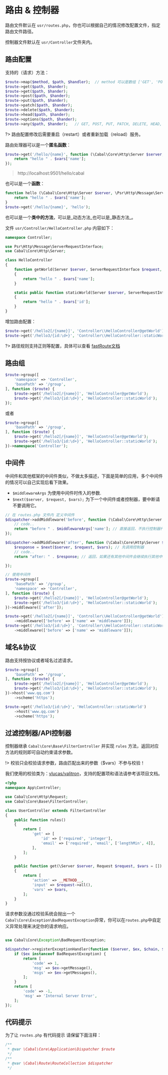 # 路由 & 控制器

路由文件默认在 `usr/routes.php`，你也可以根据自己的情况修改配置文件，指定路由文件路径。

控制器文件默认在 `usr/Controller`文件夹内。


## 路由配置

支持的（请求）方法：
```php
$route->map($method, $path, $handler);  // method 可以是数组 ['GET', 'POST`]
$route->get($path, $hander); 
$route->get($path, $hander); 
$route->post($path, $hander); 
$route->put($path, $hander); 
$route->patch($path, $hander); 
$route->delete($path, $hander); 
$route->head($path, $hander); 
$route->options($path, $hander); 
$route->any($path, $hander);   // GET, POST, PUT, PATCH, DELETE, HEAD, OPTIONS 
```

?> 路由配置修改后需要重启（restart）或者重新加载（reload）服务。

路由处理器可以是一个**匿名函数**：

```php
$route->get('/hello/{name}', function (\Cabal\Core\Http\Server $server, \Psr\Http\Message\ServerRequestInterface $request, $vars = []) {
    return "hello " . $vars['name'];
});
```
>  http://localhost:9501/hello/cabal 

也可以是一个**函数**：

```php
function hello (\Cabal\Core\Http\Server $server, \Psr\Http\Message\ServerRequestInterface $request, $vars = []) {
    return "hello " . $vars['name'];
}
$route->get('/hello/{name}', 'hello');
```
也可以是一个**类中的方法**，可以是_动态方法_也可以是_静态方法_。

文件 `usr/Controller/HelloController.php` 内容如下：

```php
namespace Controller;

use Psr\Http\Message\ServerRequestInterface;
use Cabal\Core\Http\Server;

class HelloController
{
    function getWorld(Server $server, ServerRequestInterface $request, $vars = [])
    {
        return "hello " . $vars['name'];
    }

    static public function staticWorld(Server $server, ServerRequestInterface $request, $vars = [])
    {
        return "hello " . $vars['id'];
    }
}
```

增加路由配置：

```php
$route->get('/hello2[/{name}]', 'Controller\\HelloController@getWorld'); 
$route->get('/hello3/{id:\d+}', 'Controller\\HelloController::staticWorld'); 
```

?> 路径规则支持正则等配置，具体可以查看 [fastRoute文档](https://github.com/nikic/FastRoute)

## 路由组

```php
$route->group([
    'namespace' => 'Controller',
    'basePath' => '/group',
], function ($route) {
    $route->get('/hello2[/{name}]', 'HelloController@getWorld');
    $route->get('/hello3/{id:\d+}', 'HelloController::staticWorld');
}); 
```
或者
```php
$route->group([
    'basePath' => '/group',
], function ($route) {
    $route->get('/hello2[/{name}]', 'HelloController@getWorld');
    $route->get('/hello3/{id:\d+}', 'HelloController::staticWorld');
})->namespace('Controller'); 
```

## 中间件

中间件和其他框架的中间件类似，不做太多描述，下面是简单的应用，多个中间件的情况可以自己实现后看下效果。

* `$middlewareArgs` 为使用中间件时传入的参数.
* `$next($server, $request, $vars);` 为下一个中间件或者控制器，要中断请不要调用它。

```php
// 在 routes.php 文件内 定义中间件 
$dispatcher->addMiddleware('before', function (\Cabal\Core\Http\Server $server, \Psr\Http\Message\ServerRequestInterface $request, $vars, $next, $middlewareArgs = []) {
    // code..
    return "before " . $middlewareArgs['name']; // 直接返回，不执行控制器代码，会继续执行其他中间件
});

$dispatcher->addMiddleware('after', function (\Cabal\Core\Http\Server $server, \Psr\Http\Message\ServerRequestInterface $request, $vars, $next, $middlewareArgs = []) {
    $response = $next($server, $request, $vars); // 先调用控制器
    // code..
    return "after: " . $response; // 返回，如果还有其他中间件会继续执行其他中间件

});

// 使用中间件
$route->group([
    'basePath' => '/group',
    'namespace' => 'Controller',
], function ($route) {
    $route->get('/hello2[/{name}]', 'HelloController@getWorld');
    $route->get('/hello3/{id:\d+}', 'HelloController::staticWorld');
})->middleware(['after']); 

$route->get('/hello2[/{name}]', 'Controller\\HelloController@getWorld')
    ->middleware(['before' => ['name' => 'middleware']]);
$route->get('/hello3/{id:\d+}', 'Controller\\HelloController::staticWorld')
    ->middleware(['before' => ['name' => 'middleware']]);

```

## 域名&协议
路由支持按协议或者域名过滤请求。
```php
$route->group([
    'basePath' => '/group',
], function ($route) {
    $route->get('/hello2[/{name}]', 'HelloController@getWorld');
    $route->get('/hello3/{id:\d+}', 'HelloController::staticWorld');
})->host('www.qq.com')
    ->scheme('https'); 

$route->get('/hello3/{id:\d+}', 'HelloController::staticWorld')
    ->host('www.qq.com') 
    ->scheme('https'); 
```


## 过滤控制器/API控制器

控制器继承 `Cabal\Core\Base\FilterController` 并实现 `rules` 方法，返回对应方法的规则即可自动约束请求参数。

!> 校验只会校验请求参数，路由匹配出来的参数（$vars）不参与校验！

我们使用的校验类为：[vlucas/valitron](https://github.com/vlucas/valitron)，支持的配置项和语法请参考该项目文档。

```php
<?php
namespace App\Controller;

use Cabal\Core\Http\Request;
use Cabal\Core\Base\FilterController;

class UserController extends FilterController
{
    public function rules()
    {
        return [
            'get' => [
                'id' => ['required', 'integer'],
                'email' => ['required', 'email', ['lengthMin', 4]],
            ],
        ];
    }

    public function get(\Server $server, Request $request, $vars = [])
    {
        return [
            'action' => __METHOD__,
            'input' => $request->all(),
            'vars' => $vars,
        ];
    }
}
```
请求参数没通过校验系统会抛出一个`Cabal\Core\Exception\BadRequestException`异常，你可以在`routes.php`中自定义异常处理来决定你的请求响应。
```php

use Cabal\Core\Exception\BadRequestException;

$dispatcher->registerExceptionHandler(function ($server, $ex, $chain, $request) {
    if ($ex instanceof BadRequestException) {
        return [
            'code' => 1,
            'msg' => $ex->getMessage(),
            'msgs' => $ex->getMessages(),
        ];
    }
    return [
        'code' => -1,
        'msg' => 'Internal Server Error',
    ];
});
```



## 代码提示

为了让 `routes.php` 有代码提示 请保留下面注释：

```php
/**
 * @var \Cabal\Core\Application\Dispatcher $route
 */
/**
 * @var \Cabal\Route\RouteCollection $dispatcher
 */
```